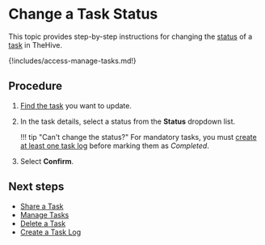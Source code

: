 # Change a Task Status

This topic provides step-by-step instructions for changing the [status](about-tasks.md#statuses) of a [task](about-tasks.md) in TheHive.

{!includes/access-manage-tasks.md!}

<h2>Procedure</h2>

1. [Find the task](../tasks/search-for-tasks/find-a-task.md) you want to update.

2. In the task details, select a status from the **Status** dropdown list.

    !!! tip "Can't change the status?"
        For mandatory tasks, you must [create at least one task log](create-a-task-log.md) before marking them as *Completed*.

3. Select **Confirm**.

<h2>Next steps</h2>

* [Share a Task](share-a-task.md)
* [Manage Tasks](manage-a-task.md)
* [Delete a Task](delete-a-task.md)
* [Create a Task Log](create-a-task-log.md)